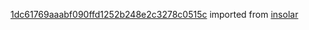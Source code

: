 [1dc61769aaabf090ffd1252b248e2c3278c0515c](https://github.com/insolar/insolar/commit/1dc61769aaabf090ffd1252b248e2c3278c0515c) imported from [insolar](https://github.com/insolar/insolar)
